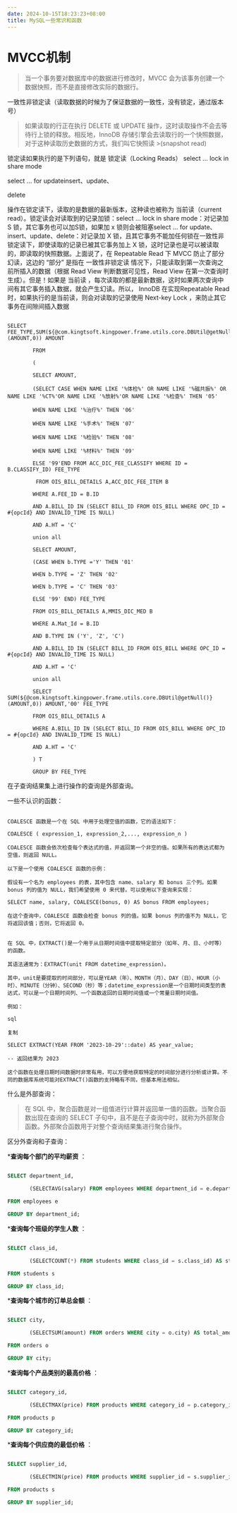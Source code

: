 ```yaml
---
date: 2024-10-15T18:23:23+08:00
title: MySQL一些常识和函数
---
```

# MVCC机制

> 当一个事务要对数据库中的数据进行修改时，MVCC 会为该事务创建一个数据快照，而不是直接修改实际的数据行。

一致性非锁定读（读取数据的时候为了保证数据的一致性，没有锁定，通过版本号）

> 如果读取的行正在执行 DELETE 或 UPDATE 操作，这时读取操作不会去等待行上锁的释放。相反地，InnoDB 存储引擎会去读取行的一个快照数据，对于这种读取历史数据的方式，我们叫它快照读 >(snapshot read)

锁定读如果执行的是下列语句，就是 锁定读（Locking Reads）
select ... lock in share mode

select ... for updateinsert、update、

delete

操作在锁定读下，读取的是数据的最新版本，这种读也被称为 当前读（current read）。锁定读会对读取到的记录加锁：select ... lock in share mode：对记录加 S 锁，其它事务也可以加S锁，如果加 x 锁则会被阻塞select ... for update、insert、update、delete：对记录加 X 锁，且其它事务不能加任何锁在一致性非锁定读下，即使读取的记录已被其它事务加上 X 锁，这时记录也是可以被读取的，即读取的快照数据。上面说了，在 Repeatable Read 下 MVCC 防止了部分幻读，这边的 “部分” 是指在 一致性非锁定读 情况下，只能读取到第一次查询之前所插入的数据（根据 Read View 判断数据可见性，Read View 在第一次查询时生成）。但是！如果是 当前读 ，每次读取的都是最新数据，这时如果两次查询中间有其它事务插入数据，就会产生幻读。所以， InnoDB 在实现Repeatable Read 时，如果执行的是当前读，则会对读取的记录使用 Next-key Lock ，来防止其它事务在间隙间插入数据


```pgsql

SELECT FEE_TYPE,SUM(${@com.kingtsoft.kingpower.frame.utils.core.DBUtil@getNull()}(AMOUNT,0)) AMOUNT

        FROM

        (

        SELECT AMOUNT,

        (SELECT CASE WHEN NAME LIKE '%体检%' OR NAME LIKE '%磁共振%' OR NAME LIKE '%CT%'OR NAME LIKE '%放射%'OR NAME LIKE '%检查%' THEN '05'

        WHEN NAME LIKE '%治疗%' THEN '06'

        WHEN NAME LIKE '%手术%' THEN '07'

        WHEN NAME LIKE '%检验%' THEN '08'

        WHEN NAME LIKE '%材料%' THEN '09'

        ELSE '99'END FROM ACC_DIC_FEE_CLASSIFY WHERE ID = B.CLASSIFY_ID) FEE_TYPE

         FROM OIS_BILL_DETAILS A,ACC_DIC_FEE_ITEM B

        WHERE A.FEE_ID = B.ID

        AND A.BILL_ID IN (SELECT BILL_ID FROM OIS_BILL WHERE OPC_ID = #{opcId} AND INVALID_TIME IS NULL)

        AND A.HT = 'C'

        union all

        SELECT AMOUNT,

        (CASE WHEN b.TYPE ='Y' THEN '01'

        WHEN b.TYPE = 'Z' THEN '02'

        WHEN b.TYPE = 'C' THEN '03'

        ELSE '99' END) FEE_TYPE

        FROM OIS_BILL_DETAILS A,MMIS_DIC_MED B

        WHERE A.Mat_Id = B.ID

        AND B.TYPE IN ('Y', 'Z', 'C')

        AND A.BILL_ID IN (SELECT BILL_ID FROM OIS_BILL WHERE OPC_ID = #{opcId} AND INVALID_TIME IS NULL)

        AND A.HT = 'C'

        union all

        SELECT SUM(${@com.kingtsoft.kingpower.frame.utils.core.DBUtil@getNull()}(AMOUNT,0)) AMOUNT,'00' FEE_TYPE

        FROM OIS_BILL_DETAILS A

        WHERE A.BILL_ID IN (SELECT BILL_ID FROM OIS_BILL WHERE OPC_ID = #{opcId} AND INVALID_TIME IS NULL)

        AND A.HT = 'C'

        ) T

        GROUP BY FEE_TYPE

```

在子查询结果集上进行操作的查询是外部查询。

一些不认识的函数：

```pgsql

COALESCE 函数是一个在 SQL 中用于处理空值的函数，它的语法如下：

COALESCE ( expression_1, expression_2,..., expression_n )

COALESCE 函数会依次检查每个表达式的值，并返回第一个非空的值。如果所有的表达式都为空值，则返回 NULL。

以下是一个使用 COALESCE 函数的示例：

假设有一个名为 employees 的表，其中包含 name、salary 和 bonus 三个列。如果 bonus 列的值为 NULL，我们希望使用 0 来代替。可以使用以下查询来实现：

SELECT name, salary, COALESCE(bonus, 0) AS bonus FROM employees;

在这个查询中，COALESCE 函数会检查 bonus 列的值。如果 bonus 列的值不为 NULL，它将返回该值；否则，它将返回 0。

```

```pgsql

在 SQL 中，EXTRACT()是一个用于从日期时间值中提取特定部分（如年、月、日、小时等）的函数。

其语法通常为：EXTRACT(unit FROM datetime_expression)。

其中，unit是要提取的时间部分，可以是YEAR（年）、MONTH（月）、DAY（日）、HOUR（小时）、MINUTE（分钟）、SECOND（秒）等；datetime_expression是一个日期时间类型的表达式，可以是一个日期时间列、一个函数返回的日期时间值或一个常量日期时间值。

例如：

sql

复制

SELECT EXTRACT(YEAR FROM '2023-10-29'::date) AS year_value;

-- 返回结果为 2023

这个函数在处理日期时间数据时非常有用，可以方便地获取特定的时间部分进行分析或计算。不同的数据库系统可能对EXTRACT()函数的支持略有不同，但基本用法相似。

```

什么是外部查询：

> 在 SQL 中，聚合函数是对一组值进行计算并返回单一值的函数。当聚合函数出现在查询的 SELECT 子句中，且不是在子查询中时，就称为外部聚合函数。外部聚合函数用于对整个查询结果集进行聚合操作。

区分外查询和子查询：

***查询每个部门的平均薪资** ：

```sql

SELECT department_id, 

       (SELECTAVG(salary) FROM employees WHERE department_id = e.department_id) AS average_salary

FROM employees e

GROUP BY department_id;

```

***查询每个班级的学生人数** ：

```sql

SELECT class_id, 

       (SELECTCOUNT(*) FROM students WHERE class_id = s.class_id) AS student_count

FROM students s

GROUP BY class_id;

```

***查询每个城市的订单总金额** ：

```sql

SELECT city, 

       (SELECTSUM(amount) FROM orders WHERE city = o.city) AS total_amount

FROM orders o

GROUP BY city;

```

***查询每个产品类别的最高价格** ：

```sql

SELECT category_id, 

       (SELECTMAX(price) FROM products WHERE category_id = p.category_id) AS max_price

FROM products p

GROUP BY category_id;

```

***查询每个供应商的最低价格** ：

```sql

SELECT supplier_id, 

       (SELECTMIN(price) FROM products WHERE supplier_id = s.supplier_id) AS min_price

FROM products s

GROUP BY supplier_id;

```
